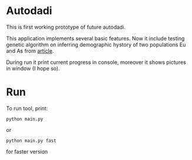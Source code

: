 # Autodadi
This is first working prototype of future autodadi.

This application implements several basic features. Now it include testing genetic algorithm on inferring demographic hystory of two populations Eu and As from [article](http://journals.plos.org/plosgenetics/article?id=10.1371/journal.pgen.1000695).

During run it print current progress in console, moreover it shows pictures in window (I hope so).

# Run
To run tool, print:
```
python main.py 
```
or
```
python main.py fast
```
for faster version

